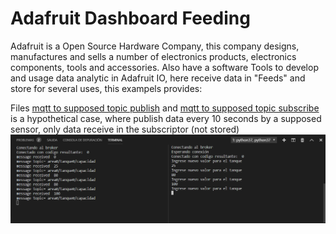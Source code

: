 # Adafruit Dashboard Feeding
Adafruit is a Open Source Hardware Company, this company designs, manufactures and sells a number of electronics products, electronics components, tools and accessories. Also have a software Tools to develop and usage data analytic in Adafruit IO, here receive data in "Feeds" and store for several uses, this exampels provides:

Files [mqtt to supposed topic publish](/Example&#32;code/Adafruit&#32;Dashboard/mqtt&#32;to&#32;supposed&#32;topic&#32;publish.py) and [mqtt to supposed topic subscribe](/Example&#32;code/Adafruit&#32;Dashboard/mqtt&#32;to&#32;supposed&#32;topic&#32;subscribe.py) is a hypothetical case, where publish data every 10 seconds by a supposed sensor, only data receive in the subscriptor (not stored)
![Execute preview](/Images/Example&#32;code/Execute&#32;preview&#32;supposed&#32;topic.png)
